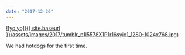 ```yaml
---
date: "2017-12-26"
---
```


[![yo yo]({{ site.baseurl }}/assets/images/2017/tumblr_p1l5578X1P1r16syio1_1280-1024x768.jpg)](https://mananamanana.com/ohpiglet/wp-content/uploads/2017/12/tumblr_p1l5578X1P1r16syio1_1280.jpg)

We had hotdogs for the first time.
